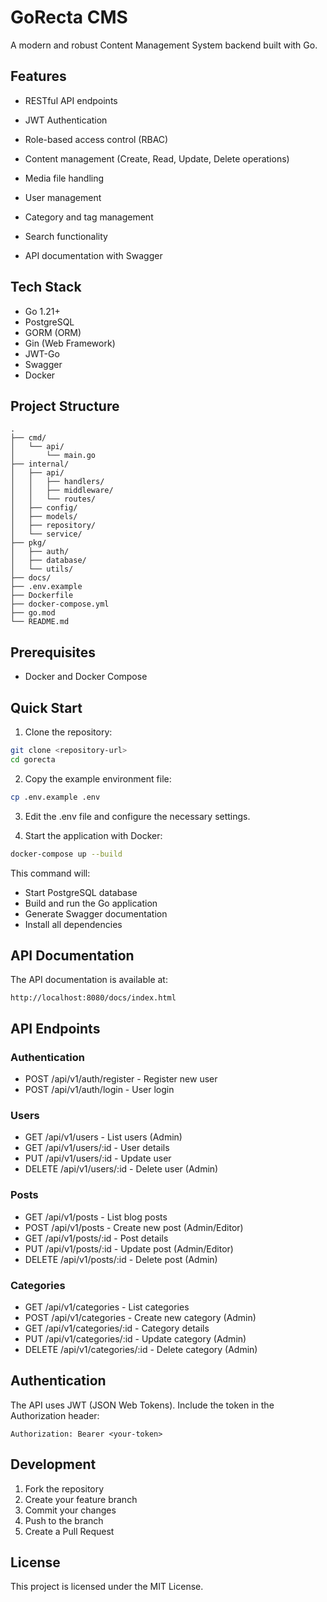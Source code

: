 # GoRecta CMS

A modern and robust Content Management System backend built with Go.

## Features

- RESTful API endpoints

- JWT Authentication
- Role-based access control (RBAC)
- Content management (Create, Read, Update, Delete operations)
- Media file handling
- User management
- Category and tag management
- Search functionality
- API documentation with Swagger

## Tech Stack

- Go 1.21+
- PostgreSQL
- GORM (ORM)
- Gin (Web Framework)
- JWT-Go
- Swagger
- Docker

## Project Structure

```
.
├── cmd/
│   └── api/
│       └── main.go
├── internal/
│   ├── api/
│   │   ├── handlers/
│   │   ├── middleware/
│   │   └── routes/
│   ├── config/
│   ├── models/
│   ├── repository/
│   └── service/
├── pkg/
│   ├── auth/
│   ├── database/
│   └── utils/
├── docs/
├── .env.example
├── Dockerfile
├── docker-compose.yml
├── go.mod
└── README.md
```

## Prerequisites

- Docker and Docker Compose

## Quick Start

1. Clone the repository:
```bash
git clone <repository-url>
cd gorecta
```

2. Copy the example environment file:
```bash
cp .env.example .env
```

3. Edit the .env file and configure the necessary settings.

4. Start the application with Docker:
```bash
docker-compose up --build
```

This command will:
- Start PostgreSQL database
- Build and run the Go application
- Generate Swagger documentation
- Install all dependencies

## API Documentation

The API documentation is available at:
```
http://localhost:8080/docs/index.html
```

## API Endpoints

### Authentication
- POST /api/v1/auth/register - Register new user
- POST /api/v1/auth/login - User login

### Users
- GET /api/v1/users - List users (Admin)
- GET /api/v1/users/:id - User details
- PUT /api/v1/users/:id - Update user
- DELETE /api/v1/users/:id - Delete user (Admin)

### Posts
- GET /api/v1/posts - List blog posts
- POST /api/v1/posts - Create new post (Admin/Editor)
- GET /api/v1/posts/:id - Post details
- PUT /api/v1/posts/:id - Update post (Admin/Editor)
- DELETE /api/v1/posts/:id - Delete post (Admin)

### Categories
- GET /api/v1/categories - List categories
- POST /api/v1/categories - Create new category (Admin)
- GET /api/v1/categories/:id - Category details
- PUT /api/v1/categories/:id - Update category (Admin)
- DELETE /api/v1/categories/:id - Delete category (Admin)

## Authentication

The API uses JWT (JSON Web Tokens). Include the token in the Authorization header:
```
Authorization: Bearer <your-token>
```

## Development

1. Fork the repository
2. Create your feature branch
3. Commit your changes
4. Push to the branch
5. Create a Pull Request

## License

This project is licensed under the MIT License. 